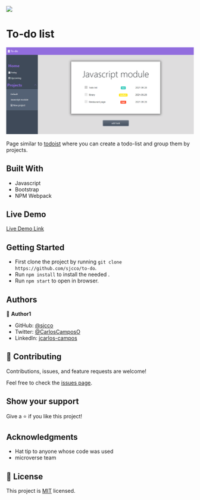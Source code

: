 ![](https://img.shields.io/badge/Microverse-blueviolet)

# To-do list

![screenshot](./screenshot.png)

Page similar to [todoist](https://en.todoist.com/) where you can create a todo-list and group them by projects.

## Built With

- Javascript
- Bootstrap
- NPM Webpack

## Live Demo

[Live Demo Link](https://sjcco.github.io/to-do/)


## Getting Started

- First clone the project by running `git clone https://github.com/sjcco/to-do`.
- Run `npm install` to install the needed .
- Run `npm start` to open in browser.

## Authors

👤 **Author1**

- GitHub: [@sjcco](https://github.com/githubhandle)
- Twitter: [@CarlosCamposO](https://twitter.com/twitterhandle)
- LinkedIn: [jcarlos-campos](https://linkedin.com/jcarlos-campos)


## 🤝 Contributing

Contributions, issues, and feature requests are welcome!

Feel free to check the [issues page](http://github.com/sjcco/restaurant-page/issues/).

## Show your support

Give a ⭐️ if you like this project!

## Acknowledgments

- Hat tip to anyone whose code was used
- microverse team

## 📝 License

This project is [MIT](lic.url) licensed.
